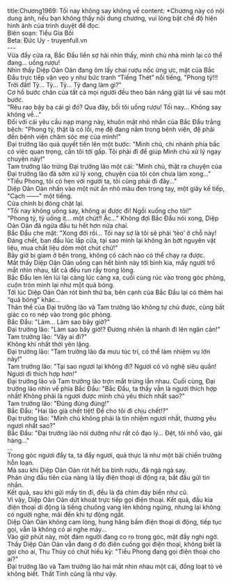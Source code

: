 title:Chương1969: Tối nay không say không về
content:
*Chương này có nội dung ảnh, nếu bạn không thấy nội dung chương, vui lòng bật chế độ hiện hình ảnh của trình duyệt để đọc.<br>Biên soạn: Tiểu Gia Bối<br>Beta: Đức Uy - truyenfull.vn<br>---<br>Vừa đẩy cửa ra, Bắc Đẩu liền sợ hãi nhìn thấy, minh chủ nhà mình lại có thể đang... uống rượu!<br>Nhìn thấy Diệp Oản Oản đang ôm lấy chai rượu nốc ừng ực, mặt của Bắc Đẩu trực tiếp vặn vẹo y như bức tranh “Tiếng Thét” nổi tiếng, "Phong tỷ!!! Trời đất! Tỷ... Tỷ... Tỷ... Tỷ đang làm gì?"<br>Cơ hồ bước chân của tất cả mọi người đều theo bản năng giật lùi về sau một bước.<br>"Rêu rao bậy bạ cái gì đó? Qua đây, bồi tôi uống rượu! Tối nay... Không say không về..."<br>Đối với cái yêu cầu nạp mạng này, khuôn mặt nhỏ nhắn của Bắc Đẩu trắng bệch: "Phong tỷ, thật là có lỗi, mẹ đệ đang nằm trong bệnh viện, đệ phải đến bệnh viện chăm sóc mẹ của mình!"<br>Đại trưởng lão quả quyết tiến lên một bước: "Minh chủ, chi nhánh phía bắc có việc quan trọng, cần tôi tới gấp. Tôi phải đi để giúp Minh chủ xử lý ngay chuyện này!"<br>Tam trưởng lão trừng Đại trưởng lão một cái: "Minh chủ, thật ra chuyện của Đại trưởng lão đã sớm xử lý xong, chuyện của tôi còn chưa làm xong..."<br>"Tiểu Phong, tôi có hẹn với người ta, tôi cũng phải đi đây..."<br>Diệp Oản Oản nhấn vào một nút ấn nhỏ màu đen trong tay, một giây kế tiếp, "Cạch ——" một tiếng.<br>Cửa chính bị đóng chặt lại.<br>"Tối nay không uống say, không ai được đi! Ngồi xuống cho tôi!"<br>"Phong tỷ, tỷ uống ít... một chút!! Ặc…" Không đợi Bắc Đẩu nói xong, Diệp Oản Oản đã ngửa đầu tu hết hơn nửa chai.<br>Bắc Đẩu che mặt: "Xong đời rồi... Tối nay sợ là tôi sẽ phải ‘tèo’ ở chỗ này! Đáng chết, ban đầu lúc lắp cửa, tại sao mình lại không ăn bớt nguyên vật liệu, mua chất liệu dỏm một chút chứ!"<br>Bây giờ bị giam ở bên trong, không có cách nào có thể chạy ra được.<br>Mắt thấy Diệp Oản Oản uống cạn hết bình này tới bình kia, mấy người trố mắt nhìn nhau, tất cả đều run rẩy trong lòng.<br>Bắc Đẩu len lén lùi lại càng lúc càng xa, cuối cùng rúc vào trong góc phòng, cuộn tròn mình lại như một quả bóng.<br>Tới lúc Diệp Oản Oản rót bình thứ ba, bên cạnh của Bắc Đẩu lại có thêm hai “quả bóng” khác…<br>Thân thể của Đại trưởng lão và Tam trưởng lão không tự chủ được, cũng bất giác co ro nép vào trong góc phòng.<br>Bắc Đẩu: "Làm... Làm sao bây giờ?"<br>Đại trưởng lão: "Làm sao bây giờ!? Đương nhiên là nhanh đi lên ngăn cản!"<br>Tam trưởng lão: "Vậy ai đi?"<br>Không khí nhất thời yên lặng.<br>Đại trưởng lão: "Tam trưởng lão đa mưu túc trí, có thể làm nhiệm vụ lớn này!"<br>Tam trưởng lão: "Tại sao ngươi lại không đi? Ngươi có võ nghệ siêu quần! Ngươi đi thích hợp hơn!"<br>Đại trưởng lão và Tam trưởng lão trợn mắt trừng lẫn nhau. Cuối cùng, Đại trưởng lão nhìn về phía Bắc Đẩu: "Bắc Đẩu, ta thấy vẫn là ngươi thích hợp nhất! Không phải là ngươi được minh chủ yêu thích nhất sao?"<br>Tam trưởng lão: "Đúng đúng đúng!"<br>Bắc Đẩu: "Hai lão già chết tiệt! Để cho tôi đi chịu chết!?"<br>Đại trưởng lão: "Minh chủ không phải là tín nhiệm ngươi nhất, thương yêu ngươi nhất sao?"<br>Bắc Đẩu: "Đại trưởng lão nói dường như rất có đạo lý... Đệt, tôi nhổ vào, gài hàng..."<br>...<br>Trong góc ngươi đẩy ta, ta đẩy ngươi, quả thực là như một bãi chiến trường hỗn loạn.<br>Mà sau khi Diệp Oản Oản rót hết ba bình rượu, đã ngà ngà say.<br>Phản ứng đầu tiên của nàng là lấy điện thoại di động ra, bắt đầu gửi tin nhắn.<br>Kết quả, sau khi gửi mấy tin đi, đều là đá chìm đáy biển như cũ.<br>Vì vậy, Diệp Oản Oản dứt khoát trực tiếp gọi điện thoại. Kết quả, đầu kia điện thoại di động là tiếng chuông vang lên không ngừng, nhưng lại không có người nghe, mãi đến khi tự động ngắt.<br>Diệp Oản Oản không cam lòng, hung hăng bấm điện thoại di động, tiếp tục gọi, vẫn là không có ai nghe máy...<br>Vào giờ phút này, một đám người đang co ro trong góc, mặt đầy nghi ngờ.<br>Thấy Diệp Oản Oản vẫn đang ở đó điên cuồng gọi điện thoại, không biết là gọi cho ai, Thu Thủy có chút hiếu kỳ: "Tiểu Phong đang gọi điện thoại cho ai?"<br>Đại trưởng lão và Tam trưởng lão hai mắt nhìn nhau một cái, đồng loạt tỏ vẻ không biết. Thất Tinh cũng là như vậy.